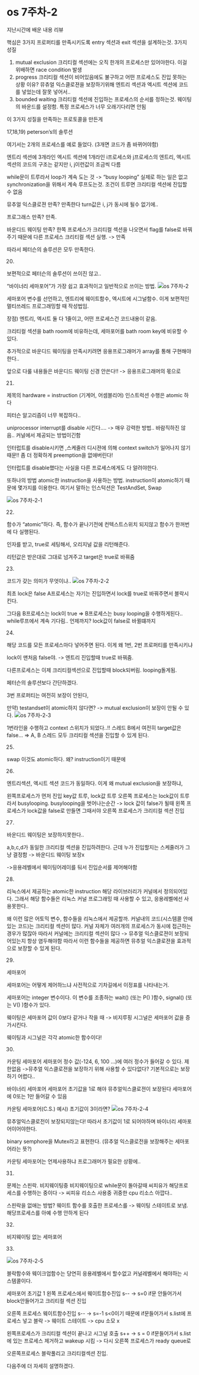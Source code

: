 # os 7주차-2

지난시간에 배운 내용 리뷰

핵심은 3가지 프로퍼티를 만족시키도록 entry 섹션과 exit 섹션을 설계하는것.
3가지 성질
1. mutual exclusion 크리티컬 섹션에는 오직 한개의 프로세스만 있어야한다. 이걸 위배하면 race condition 발생
2. progress 크리티컬 섹션이 비어있음에도 불구하고 어떤 프로세스도 진입 못하는 상황 이유? 뮤츄얼 익스클로젼을 보장하기위해 엔트리 섹션과 엑시트 섹션에 코드를 넣었는데 잘못 넣어서..
3. bounded waiting 크리티컬 섹션에 진입하는 프로세스의 순서를 정하는것. 웨이팅의 바운드를 설정함. 특정 프로세스가 너무 오래기다리면 안됨

이 3가지 성질을 만족하는 프로토콜을 만든게

17,18,19)
peterson’s의 솔루션

여기서는 2개의 프로세스를 예로 들었다. (3개면 코드가 좀 바뀌어야함)

엔트리 섹션에 3개라인
엑시트 섹션에 1개라인
i프로세스와 j프로세스의 엔트리, 엑시트 섹션의 코드의 구조는 같지만 i, j이런값이 조금씩 다름

while문이 트루라서 loop가 계속 도는 것 -> “busy looping”
	실제로 하는 일은 없고 synchronization을 위해서 계속 루프도는것.
	조건이 트루면 크리티컬 섹션에 진입할 수 없음

뮤추얼 익스클로젼 만족?
만족한다 turn값은 i, j가 동시에 될수 없기에..

프로그래스 만족?
만족. 

바운디드 웨이팅 만족?
한쪽 프로세스가 크리티컬 섹션을 나오면서 flag를 false로 바꿔주기 때문에
다른 프로세스 크리티컬 섹션 실행.
-> 만족

따라서 페터슨의 솔루션은 모두 만족한다.

20)
보편적으로 페터슨의 솔루션이 쓰이진 않고..

“바이너리 세마포어”가 가장 쉽고 효과적이고 일반적으로 쓰이는 방법.
![os 7주차-2](images/os%207주차-2.png)

세마포어 변수를 선언하고,
엔트리에 웨이트함수,
엑시트에 시그널함수. 
이게 보편적인 멀티쓰레드 프로그래밍할 때 작성법임.

장점) 엔트리, 엑시트 둘 다 1줄이고, 어떤 프로세스건 코드내용이 같음.

크리티컬 섹션을 bath room에 비유하는데,
세마포어를 bath room key에 비유할 수 있다.

추가적으로
바운디드 웨이팅을 만족시키려면
응용프로그래머가 array를 통해 구현해야한다..

앞으로 다룰 내용들은 바운디드 웨이팅 신경 안쓴다!! -> 응용프로그래머의 몫으로

21)
제목의 hardware = instruction (기계어, 어셈블리어)
인스트럭션 수행은 atomic 하다

피터슨 알고리즘이 너무 복잡하다..

uniprocessor
interrupt를 disable 시킨다…. -> 매우 강력한 방법.. 바람직하진 않음.. 커널에서 제공되는 방법이긴함 

인터럽트를 disable시키면 ,스케줄러 디시젼에 의해 context switch가 일어나지 않기때문!!
좀 더 정확하게 preemption을 없애버린다!

인터럽트를 disable했다는 사실을 다른 프로세스에게도 다 알려야한다.

또하나의 방법
atomic한 instruction을 사용하는 방법.
instruction이 atomic하기 때문에 몇가지를 이용한다.
여기서 말하는 인스턱션은 TestAndSet, Swap

![os 7주차-2-1](images/os%207주차-2-1.png)

22)
함수가 “atomic”하다.
즉, 함수가 끝나기전에 컨텍스트스위치 되지않고 함수가 한꺼번에 다 실행된다.

인자를 받고, true로 세팅해서, 오리지널 값을 리턴해준다.

리턴값은 받은대로 그대로 넘겨주고
target은 true로 바꿔줌

23)
코드가 갖는 의미가 무엇이냐..
![os 7주차-2-2](images/os%207주차-2-2.png)

최초 lock은 false
A프로세스는 자기는 진입하면서 lock를 true로 바꿔주면서 블락시킨다.

그다음 B프로세스는 lock이 true
=> B프로세스는 busy looping을 수행하게된다.. while루프에서 계속 기다림..
언제까지?
lock값이 false로 바뀔떄까지

24)
해당 코드를 모든 프로세스마다 넣어주면 된다.
이게 왜 1번, 2번 프로퍼티를 만족시키냐

lock이 맨처음 false야. -> 엔트리 진입할때 true로 바꿔줌.

다른프로세스는 이제 크리티컬섹션으로 진입할때 block되버림. looping돌게됨.

페터슨의 솔루션보다 간단하겠다.

3번 프로퍼티는 여전히 보장이 안된다,

만약) testandset이 atomic하지 않다면?
-> mutual exclusion이 보장이 안될 수 있다.
![os 7주차-2-3](images/os%207주차-2-3.png)

1번라인을 수행하고 context 스위치가 되었다..!!
스레드 B에서 여전히 target값은 false…
=> A, B 스레드 모두 크리티컬 섹션을 진입할 수 있게 된다.

25)
swap
이것도 atomic하다. 왜? instruction이기 때문에

26)
엔트리섹션, 엑시트 섹션 코드가 동일하다.
이게 왜 mutual exclusion을 보장하냐,

왼쪽프로세스가 먼저 진입
key값 트루, lock값 트루
오른쪽 프로세스는 lock값이 트루라서 busylooping.
busylooping을 벗어나는순간 -> lock 값이 false가 될때
왼쪽 프로세스가 lock값을 false로 만들면 그때서야 오른쪽 프로세스가 크리티컬 섹션 진입

27)
바운디드 웨이팅은 보장하지못한다..

a,b,c,d가 동일한 크리티컬 섹션을 진입하려한다.
근데 누가 진입할지는 스케줄러가 그냥 결정함 -> 바운디드 웨이팅 보장x

->응용레벨에서 웨이팅어레이를 둬서 진입순서를 제어해야함

28)
리눅스에서 제공하는 atomic한 instruction
해당 라이브러리가 커널에서 정의되어있다.
그래서 해당 함수들은 리눅스 커널 프로그래밍 때 사용할 수 있고, 응용레벨에선 사용못한다..

왜 이런 많은 어토믹 변수, 함수들을 리눅스에서 제공할까.
커널내의 코드(시스템콜 안에 있는 코드)는 크리티컬 섹션이 많다. 
커널 자체가 여러개의 프로세스가 동시에 접근하는 경우가 많잖아
따라서 커널에는 크리티컬 섹션이 많다 -> 뮤추얼 익스클로젼이 보장되어있는지 항상 염두해야함
따라서 이런 함수들을 제공하면 뮤추얼 익스클로젼을 효과적으로 보장할 수 있게 된다.

29)
세마포어

세마포어는 어떻게 제어하느냐
사전적으로 기차길에서 이정표를 나타내는거.

세마포어는 integer 변수이다.
이 변수를 조종하는 wait() (또는 P() )함수, signal() (또는 V() )함수가 있다.

웨이팅은 세마포어 값이 0보다 같거나 작을 때 -> 비지루핑
시그널은 세마포어 값을 증가시킨다.

웨이팅과 시그널은 각각 atomic한 함수이다!

30)
카운팅 세마포어 
세마포어 정수 값(-124, 6, 100 …)에 여러 정수가 들어갈 수 있다. 제한없음
->뮤추얼 익스클로젼을 보장하기 위해 사용할 수 있다없다?
기본적으로는 보장하기 어렵다..

바이너리 세마포어 
세마포어 초기값을 1로 해야 뮤추얼익스클로젼이 보장된다
세마포어에 0또는 1만 들어갈 수 있음

카운팅 세마포어(C.S.) 예시)
초기값이 3이라면?
![os 7주차-2-4](images/os%207주차-2-4.png)

뮤추얼익스클로전이 보장되지않는다!
따라서 초기값이 1로 되어야하며 바이너리 세마포어이어야한다.

binary semphore을 Mutex라고 표현한다. (뮤추얼 익스클로전을 보장해주는 세마포어라는 뜻?)

카운팅 세마포어는 언제사용하냐
프로그래머가 필요한 상황에..

31)
문제는 스핀락. 비지웨이팅중
비지웨이팅으로 while문이 돌아갈때 씨피유가 해당프로세스를 수행하는 중이다 -> 씨피유 리소스 사용중
귀중한 cpu 리소스 아깝다..

스핀락을 없애는 방법?
웨이트 함수를 호출한 프로세스를 -> 웨이팅 스테이트로 보냄. 해당프로세스를 아예 수행 안하게 된다

32)
비지웨이팅 없는 세마포어

33)
![os 7주차-2-5](images/os%207주차-2-5.png)

 블락함수와 웨이크업함수는 당연히 응용레벨에서 할수없고 커널레벨에서 해야하는 시스템콜이다.

세마포어 초기값 1
왼쪽 프로세스에서 웨이트함수진입
s-- -> s=0
if문 안들어가서 block안들어가고 크리티컬 섹션 진입

오른쪽 프로세스 웨이트함수진입
s-- -> s=-1
s<0이기 때문에 if문들어가서 s.list에 프로세스 넣고 블락 -> 웨이트 스테이트 -> cpu 소모 x

왼쪽프로세스가 크리티컬 섹션이 끝나고 시그널 호출
s++ -> s = 0
if문들어가서 s.list에 있는 프로세스 제거하고 wakeup 시킴 -> 다시 오른쪽 프로세스가 ready queue로

오른쪽프로세스 블락풀리고 크리티컬섹션 진입.

다음주에 더 자세히 설명하겠다.

